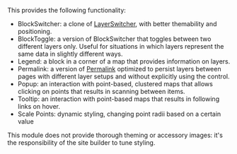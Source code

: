 This provides the following functionality:

* BlockSwitcher: a clone of [LayerSwitcher](http://dev.openlayers.org/docs/files/OpenLayers/Control/LayerSwitcher-js.html), with better themability and positioning.
* BlockToggle: a version of BlockSwitcher that toggles between two different layers only. Useful for situations in which layers represent the same data in slightly different ways.
* Legend: a block in a corner of a map that provides information on layers.
* Permalink: a version of [Permalink](http://dev.openlayers.org/docs/files/OpenLayers/Control/Permalink-js.html) optimized to persist layers between pages with different layer setups and without explicitly using the control.
* Popup: an interaction with point-based, clustered maps that allows clicking on points that results in scanning between items.
* Tooltip: an interaction with point-based maps that results in following links on hover.
* Scale Points: dynamic styling, changing point radii based on a certain value

This module does not provide thorough theming or accessory images: it's the 
responsibility of the site builder to tune styling.
